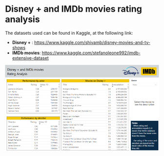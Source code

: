 # Disney + and IMDb movies rating analysis
The datasets used can be found in Kaggle, at the following link:
- **Disney +** : https://www.kaggle.com/shivamb/disney-movies-and-tv-shows
- **IMDb movies**: https://www.kaggle.com/stefanoleone992/imdb-extensive-dataset

![Screenshot](figure.PNG)

